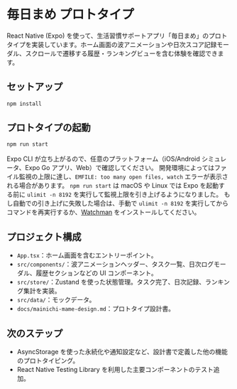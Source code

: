 # 毎日まめ プロトタイプ

React Native (Expo) を使って、生活習慣サポートアプリ「毎日まめ」のプロトタイプを実装しています。ホーム画面の波アニメーションや日次スコア記録モーダル、スクロールで遷移する履歴・ランキングビューを含む体験を確認できます。

## セットアップ

```bash
npm install
```

## プロトタイプの起動

```bash
npm run start
```

Expo CLI が立ち上がるので、任意のプラットフォーム（iOS/Android シミュレータ、Expo Go アプリ、Web）で確認してください。
開発環境によってはファイル監視の上限に達し、`EMFILE: too many open files, watch` エラーが表示される場合があります。
`npm run start` は macOS や Linux では Expo を起動する前に `ulimit -n 8192` を実行して監視上限を引き上げるようになりました。
もし自動での引き上げに失敗した場合は、手動で `ulimit -n 8192` を実行してからコマンドを再実行するか、[Watchman](https://facebook.github.io/watchman/docs/install) をインストールしてください。

## プロジェクト構成

- `App.tsx`：ホーム画面を含むエントリーポイント。
- `src/components/`：波アニメーションヘッダー、タスク一覧、日次ログモーダル、履歴セクションなどの UI コンポーネント。
- `src/store/`：Zustand を使った状態管理。タスク完了、日次記録、ランキング集計を実装。
- `src/data/`：モックデータ。
- `docs/mainichi-mame-design.md`：プロトタイプ設計書。

## 次のステップ

- AsyncStorage を使った永続化や通知設定など、設計書で定義した他の機能のプロトタイピング。
- React Native Testing Library を利用した主要コンポーネントのテスト追加。
